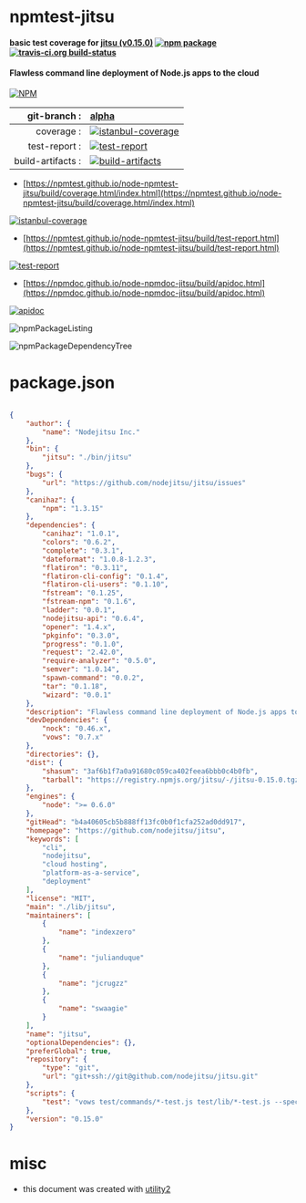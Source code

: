 # npmtest-jitsu

#### basic test coverage for  [jitsu (v0.15.0)](https://github.com/nodejitsu/jitsu)  [![npm package](https://img.shields.io/npm/v/npmtest-jitsu.svg?style=flat-square)](https://www.npmjs.org/package/npmtest-jitsu) [![travis-ci.org build-status](https://api.travis-ci.org/npmtest/node-npmtest-jitsu.svg)](https://travis-ci.org/npmtest/node-npmtest-jitsu)

#### Flawless command line deployment of Node.js apps to the cloud

[![NPM](https://nodei.co/npm/jitsu.png?downloads=true&downloadRank=true&stars=true)](https://www.npmjs.com/package/jitsu)

| git-branch : | [alpha](https://github.com/npmtest/node-npmtest-jitsu/tree/alpha)|
|--:|:--|
| coverage : | [![istanbul-coverage](https://npmtest.github.io/node-npmtest-jitsu/build/coverage.badge.svg)](https://npmtest.github.io/node-npmtest-jitsu/build/coverage.html/index.html)|
| test-report : | [![test-report](https://npmtest.github.io/node-npmtest-jitsu/build/test-report.badge.svg)](https://npmtest.github.io/node-npmtest-jitsu/build/test-report.html)|
| build-artifacts : | [![build-artifacts](https://npmtest.github.io/node-npmtest-jitsu/glyphicons_144_folder_open.png)](https://github.com/npmtest/node-npmtest-jitsu/tree/gh-pages/build)|

- [https://npmtest.github.io/node-npmtest-jitsu/build/coverage.html/index.html](https://npmtest.github.io/node-npmtest-jitsu/build/coverage.html/index.html)

[![istanbul-coverage](https://npmtest.github.io/node-npmtest-jitsu/build/screenCapture.buildCi.browser.%252Ftmp%252Fbuild%252Fcoverage.lib.html.png)](https://npmtest.github.io/node-npmtest-jitsu/build/coverage.html/index.html)

- [https://npmtest.github.io/node-npmtest-jitsu/build/test-report.html](https://npmtest.github.io/node-npmtest-jitsu/build/test-report.html)

[![test-report](https://npmtest.github.io/node-npmtest-jitsu/build/screenCapture.buildCi.browser.%252Ftmp%252Fbuild%252Ftest-report.html.png)](https://npmtest.github.io/node-npmtest-jitsu/build/test-report.html)

- [https://npmdoc.github.io/node-npmdoc-jitsu/build/apidoc.html](https://npmdoc.github.io/node-npmdoc-jitsu/build/apidoc.html)

[![apidoc](https://npmdoc.github.io/node-npmdoc-jitsu/build/screenCapture.buildCi.browser.%252Ftmp%252Fbuild%252Fapidoc.html.png)](https://npmdoc.github.io/node-npmdoc-jitsu/build/apidoc.html)

![npmPackageListing](https://npmtest.github.io/node-npmtest-jitsu/build/screenCapture.npmPackageListing.svg)

![npmPackageDependencyTree](https://npmtest.github.io/node-npmtest-jitsu/build/screenCapture.npmPackageDependencyTree.svg)



# package.json

```json

{
    "author": {
        "name": "Nodejitsu Inc."
    },
    "bin": {
        "jitsu": "./bin/jitsu"
    },
    "bugs": {
        "url": "https://github.com/nodejitsu/jitsu/issues"
    },
    "canihaz": {
        "npm": "1.3.15"
    },
    "dependencies": {
        "canihaz": "1.0.1",
        "colors": "0.6.2",
        "complete": "0.3.1",
        "dateformat": "1.0.8-1.2.3",
        "flatiron": "0.3.11",
        "flatiron-cli-config": "0.1.4",
        "flatiron-cli-users": "0.1.10",
        "fstream": "0.1.25",
        "fstream-npm": "0.1.6",
        "ladder": "0.0.1",
        "nodejitsu-api": "0.6.4",
        "opener": "1.4.x",
        "pkginfo": "0.3.0",
        "progress": "0.1.0",
        "request": "2.42.0",
        "require-analyzer": "0.5.0",
        "semver": "1.0.14",
        "spawn-command": "0.0.2",
        "tar": "0.1.18",
        "wizard": "0.0.1"
    },
    "description": "Flawless command line deployment of Node.js apps to the cloud",
    "devDependencies": {
        "nock": "0.46.x",
        "vows": "0.7.x"
    },
    "directories": {},
    "dist": {
        "shasum": "3af6b1f7a0a91680c059ca402feea6bbb0c4b0fb",
        "tarball": "https://registry.npmjs.org/jitsu/-/jitsu-0.15.0.tgz"
    },
    "engines": {
        "node": ">= 0.6.0"
    },
    "gitHead": "b4a40605cb5b888ff13fc0b0f1cfa252ad0dd917",
    "homepage": "https://github.com/nodejitsu/jitsu",
    "keywords": [
        "cli",
        "nodejitsu",
        "cloud hosting",
        "platform-as-a-service",
        "deployment"
    ],
    "license": "MIT",
    "main": "./lib/jitsu",
    "maintainers": [
        {
            "name": "indexzero"
        },
        {
            "name": "julianduque"
        },
        {
            "name": "jcrugzz"
        },
        {
            "name": "swaagie"
        }
    ],
    "name": "jitsu",
    "optionalDependencies": {},
    "preferGlobal": true,
    "repository": {
        "type": "git",
        "url": "git+ssh://git@github.com/nodejitsu/jitsu.git"
    },
    "scripts": {
        "test": "vows test/commands/*-test.js test/lib/*-test.js --spec -i"
    },
    "version": "0.15.0"
}
```



# misc
- this document was created with [utility2](https://github.com/kaizhu256/node-utility2)
